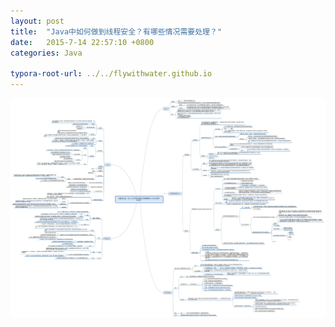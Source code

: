 ```yaml
---
layout: post
title:  "Java中如何做到线程安全？有哪些情况需要处理？"
date:   2015-7-14 22:57:10 +0800
categories: Java

typora-root-url: ../../flywithwater.github.io
---
```


![img](/assets/Java/线程安全性.jpg)

